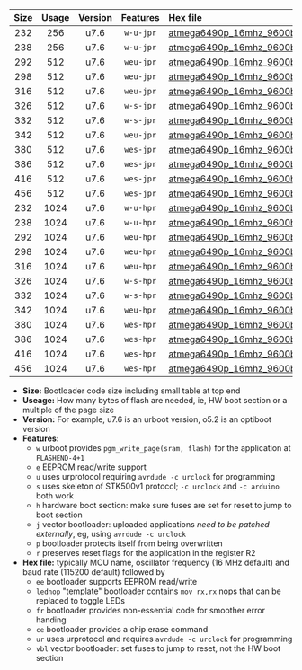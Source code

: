 |Size|Usage|Version|Features|Hex file|
|:-:|:-:|:-:|:-:|:--|
|232|256|u7.6|`w-u-jpr`|[atmega6490p_16mhz_9600bps_ur_vbl.hex](https://raw.githubusercontent.com/stefanrueger/urboot/main/atmega6490p_16mhz_9600bps_ur_vbl.hex)|
|238|256|u7.6|`w-u-jpr`|[atmega6490p_16mhz_9600bps_lednop_ur_vbl.hex](https://raw.githubusercontent.com/stefanrueger/urboot/main/atmega6490p_16mhz_9600bps_lednop_ur_vbl.hex)|
|292|512|u7.6|`weu-jpr`|[atmega6490p_16mhz_9600bps_ee_ur_vbl.hex](https://raw.githubusercontent.com/stefanrueger/urboot/main/atmega6490p_16mhz_9600bps_ee_ur_vbl.hex)|
|298|512|u7.6|`weu-jpr`|[atmega6490p_16mhz_9600bps_ee_lednop_ur_vbl.hex](https://raw.githubusercontent.com/stefanrueger/urboot/main/atmega6490p_16mhz_9600bps_ee_lednop_ur_vbl.hex)|
|316|512|u7.6|`weu-jpr`|[atmega6490p_16mhz_9600bps_ee_lednop_fr_ur_vbl.hex](https://raw.githubusercontent.com/stefanrueger/urboot/main/atmega6490p_16mhz_9600bps_ee_lednop_fr_ur_vbl.hex)|
|326|512|u7.6|`w-s-jpr`|[atmega6490p_16mhz_9600bps_vbl.hex](https://raw.githubusercontent.com/stefanrueger/urboot/main/atmega6490p_16mhz_9600bps_vbl.hex)|
|332|512|u7.6|`w-s-jpr`|[atmega6490p_16mhz_9600bps_lednop_vbl.hex](https://raw.githubusercontent.com/stefanrueger/urboot/main/atmega6490p_16mhz_9600bps_lednop_vbl.hex)|
|342|512|u7.6|`weu-jpr`|[atmega6490p_16mhz_9600bps_ee_lednop_fr_ce_ur_vbl.hex](https://raw.githubusercontent.com/stefanrueger/urboot/main/atmega6490p_16mhz_9600bps_ee_lednop_fr_ce_ur_vbl.hex)|
|380|512|u7.6|`wes-jpr`|[atmega6490p_16mhz_9600bps_ee_vbl.hex](https://raw.githubusercontent.com/stefanrueger/urboot/main/atmega6490p_16mhz_9600bps_ee_vbl.hex)|
|386|512|u7.6|`wes-jpr`|[atmega6490p_16mhz_9600bps_ee_lednop_vbl.hex](https://raw.githubusercontent.com/stefanrueger/urboot/main/atmega6490p_16mhz_9600bps_ee_lednop_vbl.hex)|
|416|512|u7.6|`wes-jpr`|[atmega6490p_16mhz_9600bps_ee_lednop_fr_vbl.hex](https://raw.githubusercontent.com/stefanrueger/urboot/main/atmega6490p_16mhz_9600bps_ee_lednop_fr_vbl.hex)|
|456|512|u7.6|`wes-jpr`|[atmega6490p_16mhz_9600bps_ee_lednop_fr_ce_vbl.hex](https://raw.githubusercontent.com/stefanrueger/urboot/main/atmega6490p_16mhz_9600bps_ee_lednop_fr_ce_vbl.hex)|
|232|1024|u7.6|`w-u-hpr`|[atmega6490p_16mhz_9600bps_ur.hex](https://raw.githubusercontent.com/stefanrueger/urboot/main/atmega6490p_16mhz_9600bps_ur.hex)|
|238|1024|u7.6|`w-u-hpr`|[atmega6490p_16mhz_9600bps_lednop_ur.hex](https://raw.githubusercontent.com/stefanrueger/urboot/main/atmega6490p_16mhz_9600bps_lednop_ur.hex)|
|292|1024|u7.6|`weu-hpr`|[atmega6490p_16mhz_9600bps_ee_ur.hex](https://raw.githubusercontent.com/stefanrueger/urboot/main/atmega6490p_16mhz_9600bps_ee_ur.hex)|
|298|1024|u7.6|`weu-hpr`|[atmega6490p_16mhz_9600bps_ee_lednop_ur.hex](https://raw.githubusercontent.com/stefanrueger/urboot/main/atmega6490p_16mhz_9600bps_ee_lednop_ur.hex)|
|316|1024|u7.6|`weu-hpr`|[atmega6490p_16mhz_9600bps_ee_lednop_fr_ur.hex](https://raw.githubusercontent.com/stefanrueger/urboot/main/atmega6490p_16mhz_9600bps_ee_lednop_fr_ur.hex)|
|326|1024|u7.6|`w-s-hpr`|[atmega6490p_16mhz_9600bps.hex](https://raw.githubusercontent.com/stefanrueger/urboot/main/atmega6490p_16mhz_9600bps.hex)|
|332|1024|u7.6|`w-s-hpr`|[atmega6490p_16mhz_9600bps_lednop.hex](https://raw.githubusercontent.com/stefanrueger/urboot/main/atmega6490p_16mhz_9600bps_lednop.hex)|
|342|1024|u7.6|`weu-hpr`|[atmega6490p_16mhz_9600bps_ee_lednop_fr_ce_ur.hex](https://raw.githubusercontent.com/stefanrueger/urboot/main/atmega6490p_16mhz_9600bps_ee_lednop_fr_ce_ur.hex)|
|380|1024|u7.6|`wes-hpr`|[atmega6490p_16mhz_9600bps_ee.hex](https://raw.githubusercontent.com/stefanrueger/urboot/main/atmega6490p_16mhz_9600bps_ee.hex)|
|386|1024|u7.6|`wes-hpr`|[atmega6490p_16mhz_9600bps_ee_lednop.hex](https://raw.githubusercontent.com/stefanrueger/urboot/main/atmega6490p_16mhz_9600bps_ee_lednop.hex)|
|416|1024|u7.6|`wes-hpr`|[atmega6490p_16mhz_9600bps_ee_lednop_fr.hex](https://raw.githubusercontent.com/stefanrueger/urboot/main/atmega6490p_16mhz_9600bps_ee_lednop_fr.hex)|
|456|1024|u7.6|`wes-hpr`|[atmega6490p_16mhz_9600bps_ee_lednop_fr_ce.hex](https://raw.githubusercontent.com/stefanrueger/urboot/main/atmega6490p_16mhz_9600bps_ee_lednop_fr_ce.hex)|

- **Size:** Bootloader code size including small table at top end
- **Useage:** How many bytes of flash are needed, ie, HW boot section or a multiple of the page size
- **Version:** For example, u7.6 is an urboot version, o5.2 is an optiboot version
- **Features:**
  + `w` urboot provides `pgm_write_page(sram, flash)` for the application at `FLASHEND-4+1`
  + `e` EEPROM read/write support
  + `u` uses urprotocol requiring `avrdude -c urclock` for programming
  + `s` uses skeleton of STK500v1 protocol; `-c urclock` and `-c arduino` both work
  + `h` hardware boot section: make sure fuses are set for reset to jump to boot section
  + `j` vector bootloader: uploaded applications *need to be patched externally*, eg, using `avrdude -c urclock`
  + `p` bootloader protects itself from being overwritten
  + `r` preserves reset flags for the application in the register R2
- **Hex file:** typically MCU name, oscillator frequency (16 MHz default) and baud rate (115200 default) followed by
  + `ee` bootloader supports EEPROM read/write
  + `lednop` "template" bootloader contains `mov rx,rx` nops that can be replaced to toggle LEDs
  + `fr` bootloader provides non-essential code for smoother error handing
  + `ce` bootloader provides a chip erase command
  + `ur` uses urprotocol and requires `avrdude -c urclock` for programming
  + `vbl` vector bootloader: set fuses to jump to reset, not the HW boot section
